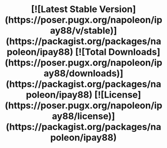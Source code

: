 <h1 align="center">
    [![Latest Stable Version](https://poser.pugx.org/napoleon/ipay88/v/stable)](https://packagist.org/packages/napoleon/ipay88)
    [![Total Downloads](https://poser.pugx.org/napoleon/ipay88/downloads)](https://packagist.org/packages/napoleon/ipay88)
    [![License](https://poser.pugx.org/napoleon/ipay88/license)](https://packagist.org/packages/napoleon/ipay88)
</h1>